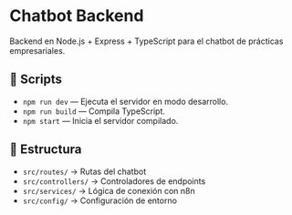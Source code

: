 # Chatbot Backend

Backend en Node.js + Express + TypeScript para el chatbot de prácticas empresariales.

## 🚀 Scripts
- `npm run dev` — Ejecuta el servidor en modo desarrollo.
- `npm run build` — Compila TypeScript.
- `npm start` — Inicia el servidor compilado.

## 📁 Estructura
- `src/routes/` → Rutas del chatbot
- `src/controllers/` → Controladores de endpoints
- `src/services/` → Lógica de conexión con n8n
- `src/config/` → Configuración de entorno
